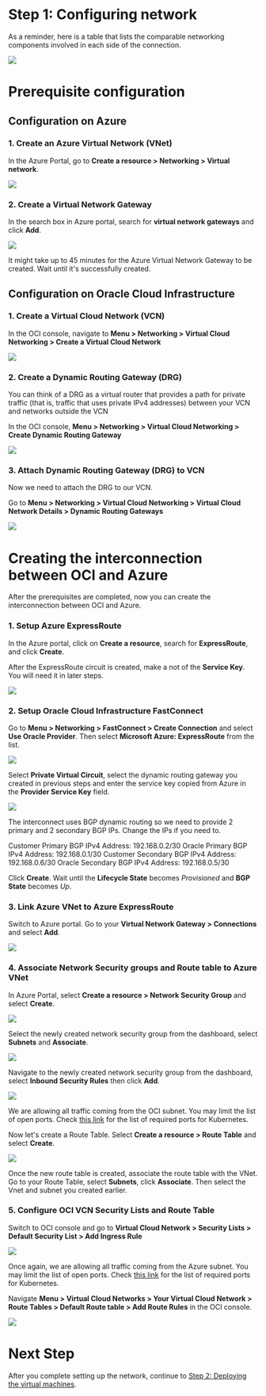 # Step 1: Configuring network
As a reminder, here is a table that lists the comparable networking components involved in each side of the connection.

![](../images/network-components-table.png)

# Prerequisite configuration

## Configuration on Azure

### 1. Create an Azure Virtual Network (VNet)
In the Azure Portal, go to **Create a resource > Networking > Virtual network**.

![](../images/create-vnet.png)

### 2. Create a Virtual Network Gateway
In the search box in Azure portal, search for **virtual network gateways** and click **Add**.

![](../images/create-virtual-gateway.png)

It might take up to 45 minutes for the Azure Virtual Network Gateway to be created. Wait until it's successfully created.

## Configuration on Oracle Cloud Infrastructure

### 1. Create a Virtual Cloud Network (VCN)
In the OCI console, navigate to **Menu > Networking > Virtual Cloud Networking > Create a Virtual Cloud Network**

![](../images/create-vcn.png)

### 2. Create a Dynamic Routing Gateway (DRG)
You can think of a DRG as a virtual router that provides a path for private traffic (that is, traffic that uses private IPv4 addresses) between your VCN and networks outside the VCN

In the OCI console, **Menu > Networking > Virtual Cloud Networking > Create Dynamic Routing Gateway**

![](../images/create-drg.png)

### 3. Attach Dynamic Routing Gateway (DRG) to VCN
Now we need to attach the DRG to our VCN.

Go to **Menu > Networking > Virtual Cloud Networking > Virtual Cloud Network Details > Dynamic Routing Gateways**

![](../images/attach-drg-vcn.png)


# Creating the interconnection between OCI and Azure

After the prerequisites are completed, now you can create the interconnection between OCI and Azure.

### 1. Setup Azure ExpressRoute

In the Azure portal, click on **Create a resource**, search for **ExpressRoute**, and click **Create**.

After the ExpressRoute circuit is created, make a not of the **Service Key**. You will need it in later steps.

![](../images/create-expressroute.png)

### 2. Setup Oracle Cloud Infrastructure FastConnect
Go to **Menu > Networking > FastConnect > Create Connection** and select **Use Oracle Provider**. Then select **Microsoft Azure: ExpressRoute** from the list.

![](../images/use-oracle-provider.png)

Select **Private Virtual Circuit**, select the dynamic routing gateway you created in previous steps and enter the service key copied from Azure in the **Provider Service Key** field.

![](../images/create-fastconnect.png)

The interconnect uses BGP dynamic routing so we need to provide 2 primary and 2 secondary BGP IPs. Change the IPs if you need to.

Customer Primary BGP IPv4 Address: 192.168.0.2/30
Oracle Primary BGP IPv4 Address: 192.168.0.1/30
Customer Secondary BGP IPv4 Address: 192.168.0.6/30
Oracle Secondary BGP IPv4 Address: 192.168.0.5/30

Click **Create**. Wait until the **Lifecycle State** becomes *Provisioned* and **BGP State** becomes *Up*.

### 3. Link Azure VNet to Azure ExpressRoute

Switch to Azure portal. Go to your **Virtual Network Gateway > Connections** and select **Add**.

![](../images/add-connection.png)

### 4. Associate Network Security groups and Route table to Azure VNet
In Azure Portal, select **Create a resource > Network Security Group** and select **Create**.

![](../images/create-nsg.png)

Select the newly created network security group from the dashboard, select **Subnets** and **Associate**.

![](../images/associate-subnet.png)

Navigate to the newly created network security group from the dashboard, select **Inbound Security Rules** then click **Add**.

![](../images/nsg-inbound-rule.png)

We are allowing all traffic coming from the OCI subnet. You may limit the list of open ports. Check [this link](https://kubernetes.io/docs/setup/production-environment/tools/kubeadm/install-kubeadm/#check-required-ports) for the list of required ports for Kubernetes.

Now let's create a Route Table. Select **Create a resource > Route Table** and select **Create**.

![](../images/create-route-table.png)

Once the new route table is created, associate the route table with the VNet. Go to your Route Table, select **Subnets**, click **Associate**. Then select the Vnet and subnet you created earlier.

### 5. Configure OCI VCN Security Lists and Route Table

Switch to OCI console and go to **Virtual Cloud Network > Security Lists > Default Security List > Add Ingress Rule** 

![](../images/oci-ingress-rule.png)

Once again, we are allowing all traffic coming from the Azure subnet. You may limit the list of open ports. Check [this link](https://kubernetes.io/docs/setup/production-environment/tools/kubeadm/install-kubeadm/#check-required-ports) for the list of required ports for Kubernetes.

Navigate **Menu > Virtual Cloud Networks > Your Virtual Cloud Network > Route Tables > Default Route table > Add Route Rules** in the OCI console.

![](../images/oci-add-route-rule.png)



# Next Step

After you complete setting up the network, continue to [Step 2: Deploying the virtual machines](../docs/vm-deployment.md).